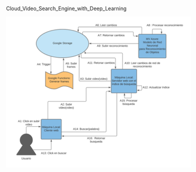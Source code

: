 Cloud_Video_Search_Engine_with_Deep_Learning


![alt text](https://github.com/AlonsoCerpa/Cloud_Video_Search_Engine_with_Deep_Learning/blob/master/architecture.png)
